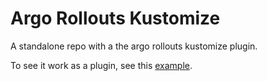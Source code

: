 
# Argo Rollouts Kustomize

A standalone repo with a the argo rollouts kustomize plugin.

To see it work as a plugin, see this [example](https://github.com/kubernetes-sigs/kustomize/blob/master/docs/plugins/goPluginGuidedExample.md).


